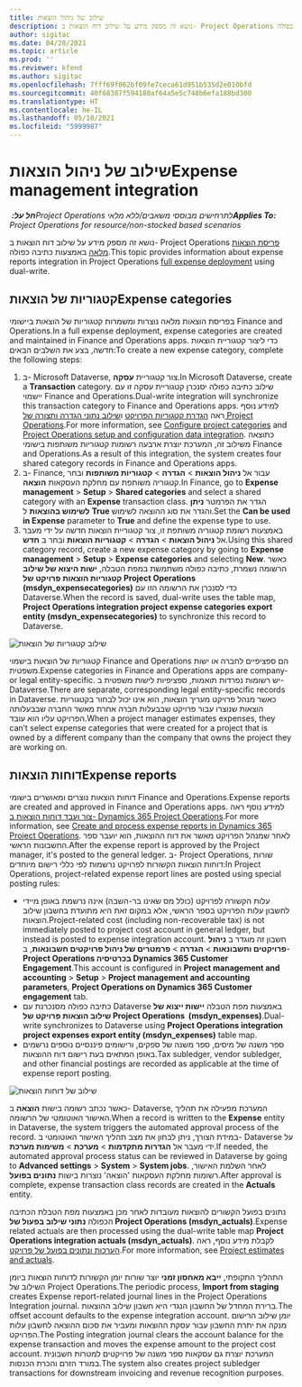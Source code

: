 ```yaml
---
title: שילוב של ניהול הוצאות
description: נושא זה מספק מידע על שילוב דוח הוצאות ב- Project Operations באמצעות כתיבה כפולה.
author: sigitac
ms.date: 04/28/2021
ms.topic: article
ms.prod: ''
ms.reviewer: kfend
ms.author: sigitac
ms.openlocfilehash: 7fff69f062bf09fe7ceca61d951b535d2e010bfd
ms.sourcegitcommit: 40f68387f594180af64a5e5c748b6efa188bd300
ms.translationtype: HT
ms.contentlocale: he-IL
ms.lasthandoff: 05/10/2021
ms.locfileid: "5999987"
---
```

# <a name="expense-management-integration"></a><span data-ttu-id="96cc9-103">שילוב של ניהול הוצאות</span><span class="sxs-lookup"><span data-stu-id="96cc9-103">Expense management integration</span></span>

<span data-ttu-id="96cc9-104">_**חל על:** ‏Project Operations לתרחישים מבוססי משאבים/ללא מלאי_</span><span class="sxs-lookup"><span data-stu-id="96cc9-104">_**Applies To:** Project Operations for resource/non-stocked based scenarios_</span></span>

<span data-ttu-id="96cc9-105">נושא זה מספק מידע על שילוב דוח הוצאות ב- Project Operations [פריסת הוצאות מלאה](../expense/expense-overview.md) באמצעות כתיבה כפולה.</span><span class="sxs-lookup"><span data-stu-id="96cc9-105">This topic provides information about expense reports integration in Project Operations [full expense deployment](../expense/expense-overview.md) using dual-write.</span></span>

## <a name="expense-categories"></a><span data-ttu-id="96cc9-106">קטגוריות של הוצאות</span><span class="sxs-lookup"><span data-stu-id="96cc9-106">Expense categories</span></span>

<span data-ttu-id="96cc9-107">בפריסת הוצאות מלאה נוצרות ומשמרות קטגוריות של הוצאות ביישומי Finance and Operations.</span><span class="sxs-lookup"><span data-stu-id="96cc9-107">In a full expense deployment, expense categories are created and maintained in Finance and Operations apps.</span></span> <span data-ttu-id="96cc9-108">כדי ליצור קטגוריית הוצאות חדשה, בצע את השלבים הבאים:</span><span class="sxs-lookup"><span data-stu-id="96cc9-108">To create a new expense category, complete the following steps:</span></span>

1. <span data-ttu-id="96cc9-109">ב- Microsoft Dataverse, צור קטגוריית **עסקה**.</span><span class="sxs-lookup"><span data-stu-id="96cc9-109">In Microsoft Dataverse, create a **Transaction** category.</span></span> <span data-ttu-id="96cc9-110">שילוב כתיבה כפולה יסנכרן קטגוריית עסקה זו עם יישמוי Finance and Operations.</span><span class="sxs-lookup"><span data-stu-id="96cc9-110">Dual-write integration will synchronize this transaction category to Finance and Operations apps.</span></span> <span data-ttu-id="96cc9-111">למידע נוסף ראה [הגדרת קטגוריות הפרויקט](/dynamics365/project-operations/project-accounting/configure-project-categories) ו[שילוב נתוני הגדרה ותצורה של Project Operations](resource-dual-write-setup-integration.md).</span><span class="sxs-lookup"><span data-stu-id="96cc9-111">For more information, see [Configure project categories](/dynamics365/project-operations/project-accounting/configure-project-categories) and [Project Operations setup and configuration data integration](resource-dual-write-setup-integration.md).</span></span> <span data-ttu-id="96cc9-112">כתוצאה משילוב זה, המערכת יוצרת ארבעה רשומות קטגוריות משותפות בישומי Finance and Operations.</span><span class="sxs-lookup"><span data-stu-id="96cc9-112">As a result of this integration, the system creates four shared category records in Finance and Operations apps.</span></span>
2. <span data-ttu-id="96cc9-113">ב- Finance, עבור אל **ניהול הוצאות** > **הגדרה** > **קטגוריות משותפות** ובחר קטגוריה משותפת עם מחלקת העסקאות **הוצאה**.</span><span class="sxs-lookup"><span data-stu-id="96cc9-113">In Finance, go to **Expense management** > **Setup** > **Shared categories** and select a shared category with an **Expense** transaction class.</span></span> <span data-ttu-id="96cc9-114">הגדר את הפרמטר **ניתן לשימוש בהוצאות** ל **True** והגדר את סוג ההוצאה לשימוש.</span><span class="sxs-lookup"><span data-stu-id="96cc9-114">Set the **Can be used in Expense** parameter to **True** and define the expense type to use.</span></span>
3. <span data-ttu-id="96cc9-115">באמצעות רשומת קטגוריה משותפת זו, צור קטגוריית הוצאות חדשה על ידי מעבר אל **ניהול הוצאות** > **הגדרה** > **קטגוריות הוצאות** ובחר ב **חדש**.</span><span class="sxs-lookup"><span data-stu-id="96cc9-115">Using this shared category record, create a new expense category by going to **Expense management** > **Setup** > **Expense categories** and selecting **New**.</span></span> <span data-ttu-id="96cc9-116">כאשר הרשומה נשמרת, כתיבה כפולה משתמשת במפת הטבלה, **ישות היצוא של שילוב קטגוריות הוצאות פרויקט של Project Operations ‏(msdyn\_expensecategories)** כדי לסנכרן את הרשומה הזו עם Dataverse.</span><span class="sxs-lookup"><span data-stu-id="96cc9-116">When the record is saved, dual-write uses the table map, **Project Operations integration project expense categories export entity (msdyn\_expensecategories)** to synchronize this record to Dataverse.</span></span>

  ![שילוב קטגוריות של הוצאות](./media/DW6ExpenseCategories.png)

<span data-ttu-id="96cc9-118">קטגוריות של הוצאות בישמוי Finance and Operations הם ספציפיים לחברה או ישות משפטית.</span><span class="sxs-lookup"><span data-stu-id="96cc9-118">Expense categories in Finance and Operations apps are company- or legal entity-specific.</span></span> <span data-ttu-id="96cc9-119">יש רשומות נפרדות תואמות, ספציפיות לישות משפטית ב- Dataverse.</span><span class="sxs-lookup"><span data-stu-id="96cc9-119">There are separate, corresponding legal entity-specific records in Dataverse.</span></span> <span data-ttu-id="96cc9-120">כאשר מנהל פרויקט מעריך הוצאות, הוא אינו יכול לבחור בקטגוריות הוצאות שנוצרו עבור פרויקט שבבעלות חברה אחרת מאשר החברה שבבעלותה הפרויקט עליו הוא עובד.</span><span class="sxs-lookup"><span data-stu-id="96cc9-120">When a project manager estimates expenses, they can’t select expense categories that were created for a project that is owned by a different company than the company that owns the project they are working on.</span></span> 

## <a name="expense-reports"></a><span data-ttu-id="96cc9-121">דוחות הוצאות</span><span class="sxs-lookup"><span data-stu-id="96cc9-121">Expense reports</span></span>

<span data-ttu-id="96cc9-122">דוחות הוצאות נוצרים ומאושרים בישומי Finance and Operations.</span><span class="sxs-lookup"><span data-stu-id="96cc9-122">Expense reports are created and approved in Finance and Operations apps.</span></span> <span data-ttu-id="96cc9-123">למידע נוסף ראה [צור ועבד דוחות הוצאות ב- Dynamics 365 Project Operations](/learn/modules/create-process-expense-reports/).</span><span class="sxs-lookup"><span data-stu-id="96cc9-123">For more information, see [Create and process expense reports in Dynamics 365 Project Operations](/learn/modules/create-process-expense-reports/).</span></span> <span data-ttu-id="96cc9-124">לאחר שמנהל הפרויקט מאשר את דוח ההוצאות, הוא יועבר ספר החשבונות הראשי.</span><span class="sxs-lookup"><span data-stu-id="96cc9-124">After the expense report is approved by the Project manager, it's posted to the general ledger.</span></span> <span data-ttu-id="96cc9-125">ב- Project Operations, שורות דוחות הוצאות הקשורות לפרויקט נרשמות לפי כללי רישום מיוחדים:</span><span class="sxs-lookup"><span data-stu-id="96cc9-125">In Project Operations, project-related expense report lines are posted using special posting rules:</span></span>

  - <span data-ttu-id="96cc9-126">עלות הקשורה לפרויקט (כולל מס שאינו בר-השבה) אינה נרשמת באופן מיידי לחשבון עלות הפרויקט בספר הראשי, אלא במקום זאת היא מתועדת בחשבון שילוב הוצאות.</span><span class="sxs-lookup"><span data-stu-id="96cc9-126">Project-related cost (including non-recoverable tax) is not immediately posted to project cost account in general ledger, but instead is posted to expense integration account.</span></span> <span data-ttu-id="96cc9-127">חשבון זה מוגדר ב **ניהול פרויקטים וחשבונאות** > **הגדרה** > **פרמטרים של ניהול פרויקטים חשבונאות**, ב- **Project Operations בכרטיסיה Dynamics 365 Customer Engagement**.</span><span class="sxs-lookup"><span data-stu-id="96cc9-127">This account is configured in **Project management and accounting** > **Setup** > **Project management and accounting parameters**, **Project Operations on Dynamics 365 Customer engagement** tab.</span></span>
  - <span data-ttu-id="96cc9-128">כתיבה כפולה מסנכרנת עם Dataverse באמצעות מפת הטבלה **יישות ייצוא של שילוב הוצאות פרויקט של Project Operations ‏ (msdyn\_expenses)**.</span><span class="sxs-lookup"><span data-stu-id="96cc9-128">Dual-write synchronizes to Dataverse using **Project Operations integration project expenses export entity (msdyn\_expenses)** table map.</span></span>
  - <span data-ttu-id="96cc9-129">ספר משנה של מיסים, ספר משנה של ספקים, ורישומים פיננסיים נוספים נרשמים באופן המתאים בעת רישום דוח ההוצאות.</span><span class="sxs-lookup"><span data-stu-id="96cc9-129">Tax subledger, vendor subledger, and other financial postings are recorded as applicable at the time of expense report posting.</span></span>

  ![שילוב של דוחות הוצאות](./media/DW6ExpenseReports.png)

<span data-ttu-id="96cc9-131">כאשר נכתב רשומה בישות **הוצאה** ב- Dataverse, המערכת מפעילה את תהליך האישור האוטומטי של הרשומה.</span><span class="sxs-lookup"><span data-stu-id="96cc9-131">When a record is written to the **Expense** entity in Dataverse, the system triggers the automated approval process of the record.</span></span> <span data-ttu-id="96cc9-132">במידת הצורך, ניתן לבחון את מצב תהליך האישור האוטומטי ב- Dataverse על ידי מעבר אל **הגדרות מתקדמות** > **מערכת** > **משימות מערכת**.</span><span class="sxs-lookup"><span data-stu-id="96cc9-132">If needed, the automated approval process status can be reviewed in Dataverse by going to **Advanced settings** > **System** > **System jobs**.</span></span> <span data-ttu-id="96cc9-133">לאחר השלמת האישור, רשומות מחלקת העסקאות 'הוצאה' נוצרות בישות **נתונים בפועל**.</span><span class="sxs-lookup"><span data-stu-id="96cc9-133">After approval is complete, expense transaction class records are created in the **Actuals** entity.</span></span>

<span data-ttu-id="96cc9-134">נתונים בפועל הקשורים להוצאות מעובדות לאחר מכן באמצעות מפת הטבלת הכתיבה הכפולה **נתוני שילוב בפעול של Project Operations‏ (msdyn\_actuals)**.</span><span class="sxs-lookup"><span data-stu-id="96cc9-134">Expense related actuals are then processed using the dual-write table map **Project Operations integration actuals (msdyn\_actuals)**.</span></span> <span data-ttu-id="96cc9-135">לקבלת מידע נוסף, ראה [הערכות ונתונים בפועל של פרויקט](resource-dual-write-estimates-actuals.md).</span><span class="sxs-lookup"><span data-stu-id="96cc9-135">For more information, see [Project estimates and actuals](resource-dual-write-estimates-actuals.md).</span></span>

<span data-ttu-id="96cc9-136">התהליך התקופתי, **ייבא מאחסון זמני** יוצר שורות יומן הקשורות לדוחות הוצאות ביומן השילוב של Project Operations.</span><span class="sxs-lookup"><span data-stu-id="96cc9-136">The periodic process, **Import from staging** creates Expense report-related journal lines in the Project Operations Integration journal.</span></span> <span data-ttu-id="96cc9-137">ברירת המחדל של החשבון הנגדי היא חשבון שילוב ההוצאות.</span><span class="sxs-lookup"><span data-stu-id="96cc9-137">The offset account defaults to the expense integration account.</span></span> <span data-ttu-id="96cc9-138">יומן שילוב הרישום מנקה את יתרת החשבון עבור עסקת ההוצאות ומעביר את סכום ההוצאה לחשבון עלות הפרויקט.</span><span class="sxs-lookup"><span data-stu-id="96cc9-138">The Posting integration journal clears the account balance for the expense transaction and moves the expense amount to the project cost account.</span></span> <span data-ttu-id="96cc9-139">המערכת יוצרת גם עסקאות ספר משנה של פרויקטים למטרות חשבונית במורד הזרם והכרת הכנסות.</span><span class="sxs-lookup"><span data-stu-id="96cc9-139">The system also creates project subledger transactions for downstream invoicing and revenue recognition purposes.</span></span>
